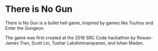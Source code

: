 # There is No Gun
There is No Gun is a bullet hell game, inspired by games like Touhou and Enter the Gungeon.

The game was first created at the 2018 SRC Code hackathon by Rowan-James Tran, Scott Lin,
Tushar Lakshminarayanan, and Ishan Madan.